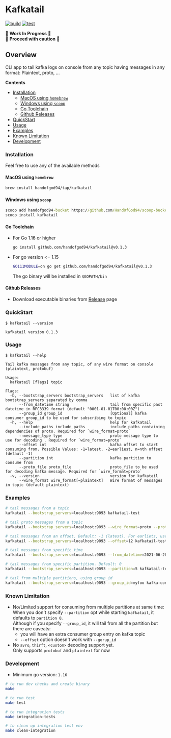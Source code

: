 # Kafkatail

[![build](https://github.com/HandOfGod94/kafkatail/actions/workflows/build.yml/badge.svg)](https://github.com/HandOfGod94/kafkatail/actions/workflows/build.yml)
[![test](https://github.com/HandOfGod94/kafkatail/actions/workflows/test.yml/badge.svg)](https://github.com/HandOfGod94/kafkatail/actions/workflows/test.yml)

:construction: **Work In Progress** :construction:  
:construction: **Proceed with caution** :construction:

## Overview

CLI app to tail kafka logs on console from any topic having messages in any format: Plaintext, proto, ...

**Contents**  
- [Installation](#installation)
  - [MacOS using `homebrew`](#macos-using-homebrew)
  - [Windows using `scoop`](#windows-using-scoop)
  - [Go Toolchain](#go-toolchain)
  - [Github Releases](#github-releases)
- [QuickStart](#quickstart)
- [Usage](#usage)
- [Examples](#examples)
- [Known Limitation](#known-limitation)
- [Development](#development)

### Installation

Feel free to use any of the available methods

#### MacOS using `homebrew`
```sh
brew install handofgod94/tap/kafkatail
```

#### Windows using `scoop`
```cmd
scoop add handofgod94-bucket https://github.com/HandOfGod94/scoop-bucket.git
scoop install kafkatail
```

#### Go Toolchain
  + For Go 1.16 or higher
    ```sh
    go install github.com/handofgod94/kafkatail@v0.1.3
    ```

  + For go version <= 1.15
    ```sh
    GO111MODULE=on go get github.com/handofgod94/kafkatail@v0.1.3
    ```
    The go binary will be installed in `$GOPATH/bin`

#### Github Releases
* Download executable binaries from [Release](https://github.com/HandOfGod94/kafkatail/releases) page


### QuickStart

`$ kafkatail --version`
```
kafkatail version 0.1.3
```

### Usage

`$ kafkatail --help`
```
Tail kafka messages from any topic, of any wire format on console (plaintext, protobuf)

Usage:
  kafkatail [flags] topic

Flags:
  -b, --bootstrap_servers bootstrap_servers   list of kafka bootstrap_servers separated by comma
      --from_datetime string                  tail from specific past datetime in RFC3339 format (default "0001-01-01T00:00:00Z")
      --group_id group_id                     [Optional] kafka consumer group_id to be used for subscribing to topic
  -h, --help                                  help for kafkatail
      --include_paths include_paths           include_paths containing dependencies of proto. Required for `wire_format=proto`
      --message_type type                     proto message type to use for decoding . Required for `wire_format=proto`
      --offset int                            kafka offset to start consuming from. Possible Values: -1=latest, -2=earliest, n=nth offset (default -1)
      --partition int                         kafka partition to consume from
      --proto_file proto_file                 proto_file to be used for decoding kafka message. Required for `wire_format=proto`
  -v, --version                               version for kafkatail
      --wire_format wire_format[=plaintext]   Wire format of messages in topic (default plaintext)
```

### Examples
```sh
# tail messages from a topic
kafkatail --bootstrap_servers=localhost:9093 kafkatail-test

# tail proto messages from a topic
kafkatail --bootstrap_servers=localhost:9093 --wire_format=proto --proto_file=starwars.proto --include_paths="../testdata" --message_type=Human kafkatail-test-proto

# tail messages from an offset. Default: -1 (latest). For earliets, use offset=-2
kafkatail --bootstrap_servers=localhost:9093 --offset=12 kafkatail-test-base

# tail messages from specific time
kafkatail --bootstrap_servers=localhost:9093 --from_datetime=2021-06-28T15:04:23Z kafkatail-test-base

# tail messages from specific partition. Default: 0
kafkatail --bootstrap_servers=localhost:9093 --partition=5 kafkatail-test-base

# tail from multiple partitions, using group_id
kafkatail --bootstrap_servers=localhost:9093 --group_id=myfoo kafka-consume-gorup-id-int-test
```

### Known Limitation

* No/Limited support for consuming from multiple partitions at same time:  
  When you don't specify `--partition` opt while starting `kafkatail`, it defaults to `partition 0`.  
  Although if you specify `--group_id`, it will tail from all the partition but there are caveats:
  * you will have an extra consumer group entry on kafka topic
  * `--offset` option doesn't work with `--gorup_id`
* No `avro`, `thirft`, `<custom>` decoding support yet.  
  Only supports `protobuf` and `plaintext` for now

### Development
* Minimum go version: `1.16`

```sh
# to run dev checks and create binary
make

# to run test
make test

# to run integration tests
make integration-tests

# to clean up integration test env
make clean-integration
```
